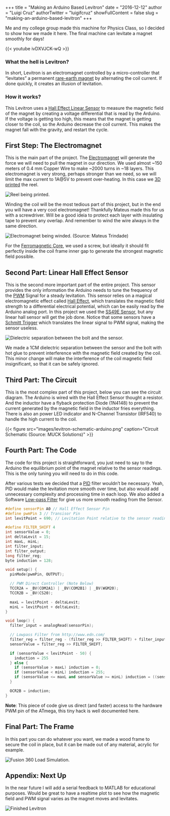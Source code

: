 +++
title = "Making an Arduino Based Levitron"
date = "2016-12-12"
author = "Luigi Cruz"
authorTwitter = "luigifcruz"
showFullContent = false
slug = "making-an-arduino-based-levitron"
+++

Me and my college group made this machine for Physics Class, so I decided to show how we made it here. The final machine can levitate a magnet smoothly for days!

{{< youtube ivDXVJCK-wQ >}}

### What the hell is Levitron?
In short, Levitron is an electromagnet controlled by a micro-controller that “levitates” a permanent [rare-earth magnet](https://en.wikipedia.org/wiki/Rare-earth_magnet) by alternating the coil current. If done quickly, it creates an illusion of levitation.

### How it works?
This Levitron uses a [Hall Effect Linear Sensor](https://en.wikipedia.org/wiki/Hall_effect_sensor) to measure the magnetic field of the magnet by creating a voltage differential that is read by the Arduino. If the voltage is getting too high, this means that the magnet is getting closer to the coil, so the Arduino decrease the coil current. This makes the magnet fall with the gravity, and restart the cycle.

## First Step: The Electromagnet
This is the main part of the project. The [Electromagnet](https://en.wikipedia.org/wiki/Electromagnet) will generate the force we will need to pull the magnet in our direction. We used almost ~150 meters of 0.4 mm Copper Wire to make ~2000 turns in ~18 layers. This electromagnet is very strong, perhaps stronger than we need, so we will limit the max current to 1A@5V to prevent over-heating. In this case we [3D printed](https://twitter.com/luigifcruz/status/796422583457611786) the reel.

![Reel being printed.](images/levitron-reel-being-printed.jpeg)

Winding the coil will be the most tedious part of this project, but in the end you will have a very cool electromagnet! Thankfully Mateus made this for us with a screwdriver. Will be a good ideia to protect each layer with insulating tape to prevent any overlap. And remember to wind the wire always in the same direction.

![Electromagnet being winded. (Source: Mateus Trindade)](images/levitron-coil-being-winded.jpeg)

For the [Ferromagnetic Core](https://en.wikipedia.org/wiki/Electromagnet#Magnetic_core), we used a screw, but ideally it should fit perfectly inside the coil frame inner gap to generate the strongest magnetic field possible.

## Second Part: Linear Hall Effect Sensor
This is the second more important part of the entire project. This sensor provides the only information the Arduino needs to tune the frequency of the [PWM](https://en.wikipedia.org/wiki/Pulse-width_modulation) Signal for a steady levitation. This sensor relies on a magical electromagnetic effect called [Hall Effect](https://en.wikipedia.org/wiki/Hall_effect), which translates the magnetic field strength to a differential electrical potential, which can be easily read by the Arduino analog port. In this project we used the [SS49E Sensor](https://dscl.lcsr.jhu.edu/mainimages/3/31/SS49e_Hall_Sensor_Datasheet.pdf), but any linear hall sensor will get the job done. Notice that some sensors have a [Schmitt Trigger](https://en.wikipedia.org/wiki/Schmitt_trigger) which translates the linear signal to PWM signal, making the sensor useless.

![Dielectric separation between the bolt and the sensor.](images/levitron-coil-with-hall-sensor.jpeg)

We made a 1CM dielectric separation between the sensor and the bolt with hot glue to prevent interference with the magnetic field created by the coil. This minor change will make the interference of the coil magnetic field insignificant, so that it can be safely ignored.

## Third Part: The Circuit
This is the most complex part of this project, below you can see the circuit diagram. The Arduino is wired with the Hall Effect Sensor thought a resistor. And the inductor have a flyback protection Diode (1N4148) to prevent the current generated by the magnetic field in the inductor fries everything. There is also an power LED indicator and N-Channel Transistor (IRF540) to handle the high current to the coil.

{{< figure src="images/levitron-schematic-arduino.png" caption="Circuit Schematic (Source: MUCK Solutions)" >}}

## Fourth Part: The Code
The code for this project is straightforward, you just need to say to the Arduino the equilibrium point of the magnet relative to the sensor readings. This is the only tuning you will need to do in this code.

After various tests we decided that a [PID](https://en.wikipedia.org/wiki/PID_controller) filter wouldn’t be necessary. Yeah, PID would make the levitation more smooth over time, but also would add unnecessary complexity and processing time in each loop. We also added a Software [Low-pass Filter](https://en.wikipedia.org/wiki/Low-pass_filter) for give us more smooth reading from the Sensor.

```cpp
#define sensorPin A0 // Hall Effect Sensor Pin
#define pwmPin 3 // Transisor Pin
int levitPoint = 690; // Levitation Point relative to the sensor readings

#define FILTER_SHIFT 4
int sensorValue = 0;
int deltaLevit = 15;
int maxL, minL;
int filter_input;
int filter_output;
long filter_reg;
byte induction = 128;

void setup() {
  pinMode(pwmPin, OUTPUT);

  // PWM Direct Controller (Note Below)
  TCCR2A = _BV(COM2A1) | _BV(COM2B1) | _BV(WGM20);
  TCCR2B = _BV(CS20);

  maxL = levitPoint - deltaLevit;
  minL = levitPoint + deltaLevit;
}

void loop() {
  filter_input = analogRead(sensorPin);

  // Lowpass Filter from http://www.edn.com/
  filter_reg = filter_reg - (filter_reg >> FILTER_SHIFT) + filter_input;
  sensorValue = filter_reg >> FILTER_SHIFT;

  if (sensorValue < levitPoint - 50) {
    induction = 255
  } else {
    if (sensorValue > maxL) induction = 0;
    if (sensorValue < minL) induction = 255;
    if (sensorValue <= maxL and sensorValue >= minL) induction = ((sensorValue - maxL)/5);
  }

  OCR2B = induction;
}
```

**Note**: This piece of code give us direct (and faster) access to the hardware PWM pin of the ATmega, this tiny hack is well documented here.

## Final Part: The Frame
In this part you can do whatever you want, we made a wood frame to secure the coil in place, but it can be made out of any material, acrylic for example.

![Fusion 360 Load Simulation.](images/levitron-frame-simulation.jpeg)

## Appendix: Next Up
In the near future I will add a serial feedback to MATLAB for educational purposes. Would be great to have a realtime plot to see how the magnetic field and PWM signal varies as the magnet moves and levitates.

![Finished Levitron](images/finished-levitron.jpeg)
